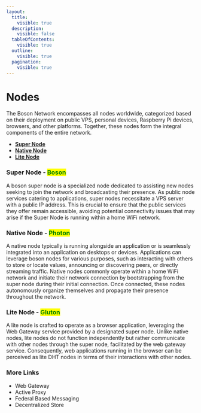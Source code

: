 ```yaml
---
layout:
  title:
    visible: true
  description:
    visible: false
  tableOfContents:
    visible: true
  outline:
    visible: true
  pagination:
    visible: true
---
```


# Nodes

The Boson Network encompasses all nodes worldwide, categorized based on their deployment on public VPS, personal devices, Raspberry Pi devices, browsers, and other platforms. Together, these nodes form the integral components of the entire network.

* [**Super Node**](nodes.md#boson-super-node)
* [**Native Node**](nodes.md#boson-native-node)
* [**Lite Node**](nodes.md#boson-lite-node)

### Super Node - <mark style="color:green;">Boson</mark>

A boson super node is a specialized node dedicated to assisting new nodes seeking to join the network and broadcasting their presence. As public node services catering to applications, super nodes necessitate a VPS server with a public IP address. This is crucial to ensure that the public services they offer remain accessible, avoiding potential connectivity issues that may arise if the Super Node is running within a home WiFi network.

### Native Node - <mark style="color:green;">Photon</mark>

A native node typically is running alongside an application or is seamlessly integrated into an application on desktops or devices. Applications can leverage boson nodes for various purposes, such as interacting with others to store or locate values, announcing or discovering peers, or directly streaming traffic. Native nodes commonly operate within a home WiFi network and initiate their network connection by bootstrapping from the super node during their initial connection. Once connected, these nodes autonomously organize themselves and propagate their presence throughout the network.

### Lite Node - <mark style="color:green;">Gluton</mark>

A lite node is crafted to operate as a browser application, leveraging the Web Gateway service provided by a designated super node. Unlike native nodes, lite nodes do not function independently but rather communicate with other nodes through the super node, facilitated by the web gateway service. Consequently, web applications running in the browser can be perceived as lite DHT nodes in terms of their interactions with other nodes.

### More Links

* Web Gateway
* Active Proxy
* Federal Based Messaging
* Decentralized Store
